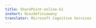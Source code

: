 ```yaml
---
title: SharePoint-online-k1
inshort: Niezdefiniowany
translator: Microsoft Cognitive Services
---
```




